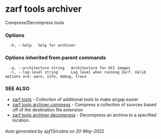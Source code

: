 # zarf tools archiver

Compress/Decompress tools

### Options

```
  -h, --help   help for archiver
```

### Options inherited from parent commands

```
  -a, --architecture string   Architecture for OCI images
  -l, --log-level string      Log level when running Zarf. Valid options are: warn, info, debug, trace
```

### SEE ALSO

* [zarf tools](../index.md)	 - Collection of additional tools to make airgap easier
* [zarf tools archiver compress](zarf_tools_archiver_compress.md)	 - Compress a collection of sources based off of the destination file extension
* [zarf tools archiver decompress](zarf_tools_archiver_decompress.md)	 - Decompress an archive to a specified location.

###### Auto generated by spf13/cobra on 20-May-2022
